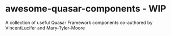 # awesome-quasar-components - WIP
A collection of useful Quasar Framework components co-authored by VincentLucifer and Mary-Tyler-Moore
